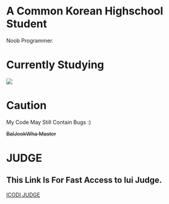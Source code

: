 # A Common Korean Highschool Student
Noob Programmer.

# Currently Studying
<img src="https://img.shields.io/badge/python-3670A0?style=for-the-badge&logo=python&logoColor=ffdd54"/>

# Caution
My Code May Still Contain Bugs :)

~~BalJeokWha Master~~

# JUDGE
## This Link Is For Fast Access to Iui Judge.

[ICODI JUDGE](http://1.238.69.9:7500)
